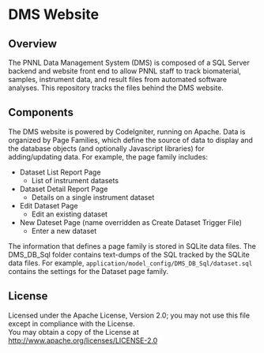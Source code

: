 # DMS Website

## Overview

The PNNL Data Management System (DMS) is composed of a SQL Server backend and website front end to allow PNNL staff to track biomaterial, samples, instrument data, and result files from automated software analyses.  This repository tracks the files behind the DMS website.

## Components

The DMS website is powered by CodeIgniter, running on Apache.  Data is organized by Page Families, which define the source of data to display and the database objects (and optionally Javascript libraries) for adding/updating data.  For example, the page family includes:
* Dataset List Report Page
  * List of instrument datasets
* Dataset Detail Report Page
  * Details on a single instrument dataset
* Edit Dataset Page
  * Edit an existing dataset
* New Dateset Page (name overridden as Create Dataset Trigger File)
  * Enter a new dataset

The information that defines a page family is stored in SQLite data files. The DMS_DB_Sql folder contains text-dumps of the SQL tracked by the SQLite data files.  For example, `application/model_config/DMS_DB_Sql/dataset.sql` contains the settings for the Dataset page family.

## License

Licensed under the Apache License, Version 2.0; you may not use this file except in compliance with the License.  
You may obtain a copy of the License at http://www.apache.org/licenses/LICENSE-2.0
